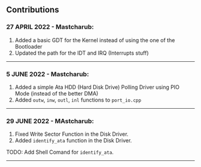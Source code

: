 ## Contributions
### 27 APRIL 2022 - Mastcharub:
1. Added a basic GDT for the Kernel instead of using the one of the Bootloader
1. Updated the path for the IDT and IRQ (Interrupts stuff)
---
### 5 JUNE 2022 - Mastcharub:
1. Added a simple Ata HDD (Hard Disk Drive) Polling Driver using PIO Mode (instead of the better DMA)
1. Added `outw`, `inw`, `outl`, `inl` functions to `port_io.cpp`
---
### 29 JUNE 2022 - MAstcharub:
1. Fixed Write Sector Function in the Disk Driver.
1. Added `identify_ata` function in the Disk Driver.

TODO: Add Shell Comand for `identify_ata`.

---